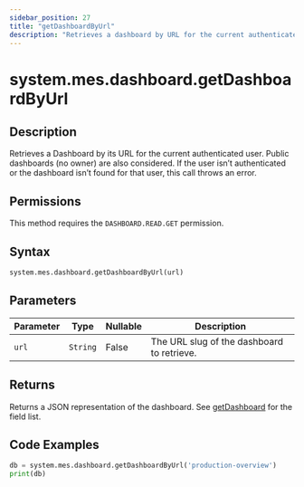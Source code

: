 ```yaml
---
sidebar_position: 27
title: "getDashboardByUrl"
description: "Retrieves a dashboard by URL for the current authenticated user (or public dashboards)."
---
```


# system.mes.dashboard.getDashboardByUrl

## Description

Retrieves a Dashboard by its URL for the current authenticated user. Public dashboards (no owner) are also considered.
If the user isn’t authenticated or the dashboard isn’t found for that user, this call throws an error.


## Permissions

This method requires the `DASHBOARD.READ.GET` permission.

## Syntax

```python
system.mes.dashboard.getDashboardByUrl(url)
```

## Parameters

| Parameter | Type     | Nullable | Description                                |
|-----------|----------|----------|--------------------------------------------|
| `url`     | `String` | False    | The URL slug of the dashboard to retrieve. |

## Returns

Returns a JSON representation of the dashboard. See [getDashboard](./get-dashboard) for the field list.

## Code Examples

```python
db = system.mes.dashboard.getDashboardByUrl('production-overview')
print(db)
```
